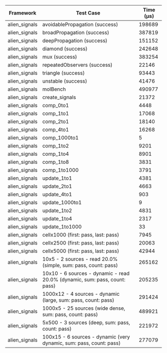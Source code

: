 | Framework | Test Case | Time (μs) |
| --- | --- | --- |
| alien_signals | avoidablePropagation (success) | 198689 |
| alien_signals | broadPropagation (success) | 387819 |
| alien_signals | deepPropagation (success) | 151152 |
| alien_signals | diamond (success) | 242648 |
| alien_signals | mux (success) | 383254 |
| alien_signals | repeatedObservers (success) | 22146 |
| alien_signals | triangle (success) | 93443 |
| alien_signals | unstable (success) | 41476 |
| alien_signals | molBench | 490977 |
| alien_signals | create_signals | 21372 |
| alien_signals | comp_0to1 | 4448 |
| alien_signals | comp_1to1 | 17068 |
| alien_signals | comp_2to1 | 18140 |
| alien_signals | comp_4to1 | 16268 |
| alien_signals | comp_1000to1 | 5 |
| alien_signals | comp_1to2 | 9201 |
| alien_signals | comp_1to4 | 8901 |
| alien_signals | comp_1to8 | 3831 |
| alien_signals | comp_1to1000 | 3791 |
| alien_signals | update_1to1 | 4381 |
| alien_signals | update_2to1 | 4663 |
| alien_signals | update_4to1 | 903 |
| alien_signals | update_1000to1 | 9 |
| alien_signals | update_1to2 | 4831 |
| alien_signals | update_1to4 | 2317 |
| alien_signals | update_1to1000 | 33 |
| alien_signals | cellx1000 (first: pass, last: pass) | 7945 |
| alien_signals | cellx2500 (first: pass, last: pass) | 20063 |
| alien_signals | cellx5000 (first: pass, last: pass) | 42944 |
| alien_signals | 10x5 - 2 sources - read 20.0% (simple, sum: pass, count: pass) | 265162 |
| alien_signals | 10x10 - 6 sources - dynamic - read 20.0% (dynamic, sum: pass, count: pass) | 205235 |
| alien_signals | 1000x12 - 4 sources - dynamic (large, sum: pass, count: pass) | 291424 |
| alien_signals | 1000x5 - 25 sources (wide dense, sum: pass, count: pass) | 489921 |
| alien_signals | 5x500 - 3 sources (deep, sum: pass, count: pass) | 221972 |
| alien_signals | 100x15 - 6 sources - dynamic (very dynamic, sum: pass, count: pass) | 277079 |
